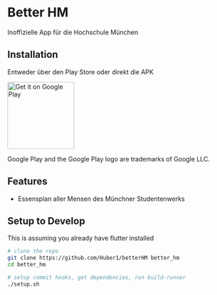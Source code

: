 # Better HM

Inoffizielle App für die Hochschule München

## Installation

Entweder über den Play Store oder direkt die APK

[<img src="https://play.google.com/intl/en_gb/badges/images/generic/en_badge_web_generic.png" alt="Get it on Google Play" width="150" />](https://play.google.com/store/apps/details?id=de.moritzhuber.betterHm)<br>

Google Play and the Google Play logo are trademarks of Google LLC.

## Features

- Essensplan aller Mensen des Münchner Studentenwerks

## Setup to Develop

This is assuming you already have flutter installed

```bash
# clone the repo
git clone https://github.com/Huber1/betterHM better_hm
cd better_hm

# setup commit hooks, get dependencies, run build-runner
./setup.sh
```